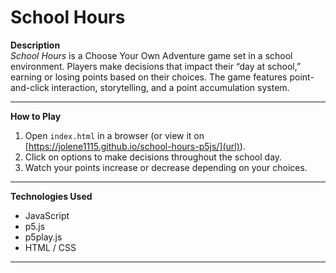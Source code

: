 # School Hours

**Description**  
*School Hours* is a Choose Your Own Adventure game set in a school environment. Players make decisions that impact their “day at school,” earning or losing points based on their choices. The game features point-and-click interaction, storytelling, and a point accumulation system.

---

**How to Play**  
1. Open `index.html` in a browser (or view it on [https://jolene1115.github.io/school-hours-p5js/](url)).  
2. Click on options to make decisions throughout the school day.  
3. Watch your points increase or decrease depending on your choices.

---

**Technologies Used**  
- JavaScript  
- p5.js  
- p5play.js  
- HTML / CSS  

---

